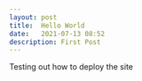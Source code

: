 ```yaml
---
layout: post
title:  Hello World
date:   2021-07-13 08:52
description: First Post
---
```

Testing out how to deploy the site
